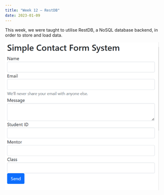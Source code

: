 ```yaml
---
title: "Week 12 – RestDB"
date: 2023-01-09
---
```

This week, we were taught to utilise RestDB, a NoSQL database backend, in order to store and load data.

![My CA](../images/week-12.png)
